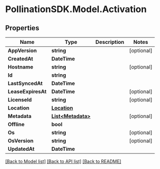 
# PollinationSDK.Model.Activation

## Properties

Name | Type | Description | Notes
------------ | ------------- | ------------- | -------------
**AppVersion** | **string** |  | [optional] 
**CreatedAt** | **DateTime** |  | 
**Hostname** | **string** |  | [optional] 
**Id** | **string** |  | 
**LastSyncedAt** | **DateTime** |  | 
**LeaseExpiresAt** | **DateTime** |  | [optional] 
**LicenseId** | **string** |  | [optional] 
**Location** | [**Location**](Location.md) |  | 
**Metadata** | [**List&lt;Metadata&gt;**](Metadata.md) |  | [optional] 
**Offline** | **bool** |  | 
**Os** | **string** |  | [optional] 
**OsVersion** | **string** |  | [optional] 
**UpdatedAt** | **DateTime** |  | 

[[Back to Model list]](../README.md#documentation-for-models)
[[Back to API list]](../README.md#documentation-for-api-endpoints)
[[Back to README]](../README.md)

